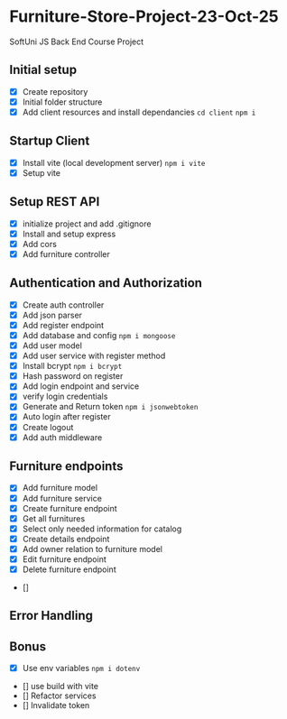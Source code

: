 # Furniture-Store-Project-23-Oct-25

SoftUni JS Back End Course Project

## Initial setup

-  [x] Create repository
-  [x] Initial folder structure
-  [x] Add client resources and install dependancies `cd client` `npm i`

## Startup Client

-  [x] Install vite (local development server) `npm i vite`
-  [x] Setup vite

## Setup REST API

-  [x] initialize project and add .gitignore
-  [x] Install and setup express
-  [x] Add cors
-  [x] Add furniture controller

## Authentication and Authorization

-  [x] Create auth controller
-  [x] Add json parser
-  [x] Add register endpoint
-  [x] Add database and config `npm i mongoose`
-  [x] Add user model
-  [x] Add user service with register method
-  [x] Install bcrypt `npm i bcrypt`
-  [x] Hash password on register
-  [x] Add login endpoint and service
-  [x] verify login credentials
-  [x] Generate and Return token `npm i jsonwebtoken`
-  [x] Auto login after register
-  [x] Create logout
-  [x] Add auth middleware

## Furniture endpoints

-  [x] Add furniture model
-  [x] Add furniture service
-  [x] Create furniture endpoint
-  [x] Get all furnitures
-  [x] Select only needed information for catalog
-  [x] Create details endpoint
-  [x] Add owner relation to furniture model
-  [x] Edit furniture endpoint
-  [x] Delete furniture endpoint
- [] 

## Error Handling

## Bonus

-  [x] Use env variables `npm i dotenv`
-  [] use build with vite
-  [] Refactor services
-  [] Invalidate token
